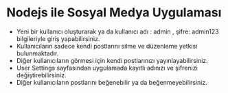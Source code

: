 ﻿# Nodejs ile Sosyal Medya Uygulaması
 
 * Yeni bir kullanıcı oluşturarak ya da kullanıcı adı : admin , şifre: admin123 bilgileriyle giriş yapabilirsiniz. 
 * Kullanıcıların sadece kendi postlarını silme ve düzenleme yetkisi bulunmaktadır. 
 * Diğer kullanıcıların görmesi için kendi postlarınızı yayınlayabilirsiniz.
 * User Settings sayfasından uygulamada kayıtlı adınızı ve şifrenizi değiştirebilirsiniz. 
 * Diğer kullanıcıların postlarını beğenebilir ya da beğenmeyebilirsiniz.
